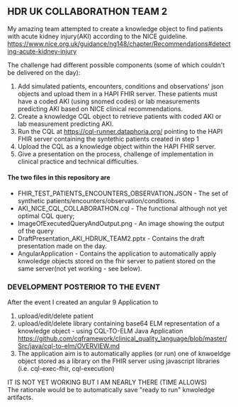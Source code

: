 ## HDR UK COLLABORATHON TEAM 2 

My amazing team attempted to create a knowledge object to find patients with acute kidney injury(AKI) according to the NICE guideline.  
https://www.nice.org.uk/guidance/ng148/chapter/Recommendations#detecting-acute-kidney-injury 

The challenge had different possible components (some of which couldn't be delivered on the day):  
1. Add simulated patients, encounters, conditions and observations' json objects and upload them in a HAPI FHIR server. These patients must have a coded AKI (using snomed codes) or lab measurements predicting AKI based on NICE clinical recommendations.  
2. Create a knowledge CQL object to retrieve patients with coded AKI or lab measurement predicting AKI. 
3. Run the CQL at https://cql-runner.dataphoria.org/ pointing to the HAPI FHIR server containing the syntethic patients created in step 1
4. Upload the CQL as a knowledge object within the HAPI FHIR server. 
5. Give a presentation on the process, challenge of implementation in clinical practice and technical difficulties. 

#### The two files in this repository are  
+ FHIR_TEST_PATIENTS_ENCOUNTERS_OBSERVATION.JSON - The set of synthetic patients/encounters/observation/conditions. 
+ AKI_NICE_CQL_COLLABORATHON.cql - The functional although not  yet optimal CQL query; 
+ ImageOfExecutedQueryAndOutput.png - An image showing the output of the query
+ DraftPresentation_AKI_HDRUK_TEAM2.pptx - Contains the draft presentation made on the day. 
+ AngularApplication - Contains the application to automatically apply knwoledge objects stored on the fhir server to patient stored on the same server(not yet working - see below).

### DEVELOPMENT POSTERIOR TO THE EVENT
After the event I created an angular 9 Application to
1. upload/edit/delete patient 
2. upload/edit/delete library containing base64 ELM representation  of a knowledge object - using CQL-TO-ELM Java Application https://github.com/cqframework/clinical_quality_language/blob/master/Src/java/cql-to-elm/OVERVIEW.md
3. The application aim is to automatically applies (or run) one of knwoeldge object stored as a library on the FHIR server using javascript libraries (i.e. cql-exec-fhir, cql-execution)   

IT IS NOT YET WORKING BUT I AM NEARLY THERE (TIME ALLOWS)   
The rationale would be to automatically save "ready to run" knwoledge artifacts.